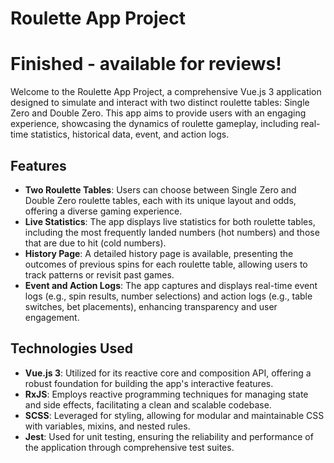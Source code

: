# Roulette App Project
# Finished - available for reviews!

Welcome to the Roulette App Project, a comprehensive Vue.js 3 application designed to simulate and interact with two distinct roulette tables: Single Zero and Double Zero. This app aims to provide users with an engaging experience, showcasing the dynamics of roulette gameplay, including real-time statistics, historical data, event, and action logs.

## Features

- **Two Roulette Tables**: Users can choose between Single Zero and Double Zero roulette tables, each with its unique layout and odds, offering a diverse gaming experience.
- **Live Statistics**: The app displays live statistics for both roulette tables, including the most frequently landed numbers (hot numbers) and those that are due to hit (cold numbers).
- **History Page**: A detailed history page is available, presenting the outcomes of previous spins for each roulette table, allowing users to track patterns or revisit past games.
- **Event and Action Logs**: The app captures and displays real-time event logs (e.g., spin results, number selections) and action logs (e.g., table switches, bet placements), enhancing transparency and user engagement.

## Technologies Used

- **Vue.js 3**: Utilized for its reactive core and composition API, offering a robust foundation for building the app's interactive features.
- **RxJS**: Employs reactive programming techniques for managing state and side effects, facilitating a clean and scalable codebase.
- **SCSS**: Leveraged for styling, allowing for modular and maintainable CSS with variables, mixins, and nested rules.
- **Jest**: Used for unit testing, ensuring the reliability and performance of the application through comprehensive test suites.
